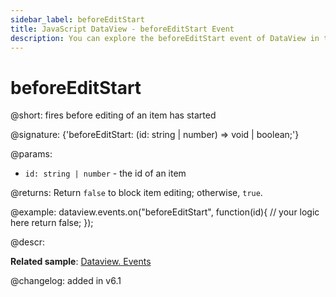 ```yaml
---
sidebar_label: beforeEditStart
title: JavaScript DataView - beforeEditStart Event 
description: You can explore the beforeEditStart event of DataView in the documentation of the DHTMLX JavaScript UI library. Browse developer guides and API reference, try out code examples and live demos, and download a free 30-day evaluation version of DHTMLX Suite.
---
```


# beforeEditStart

@short: fires before editing of an item has started

@signature: {'beforeEditStart: (id: string | number) => void | boolean;'}

@params:
- `id: string | number` - the id of an item

@returns:
Return `false` to block item editing; otherwise, `true`.

@example:
dataview.events.on("beforeEditStart", function(id){
	// your logic here
    return false;
});

@descr:

**Related sample**: [Dataview. Events](https://snippet.dhtmlx.com/2d74uyoh)

@changelog: added in v6.1
